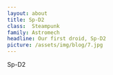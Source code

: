 ```yaml
---
layout: about
title: Sp-D2
class: 	Steampunk
family: Astromech
headline: Our first droid, Sp-D2
picture: /assets/img/blog/7.jpg
---
```


Sp-D2

